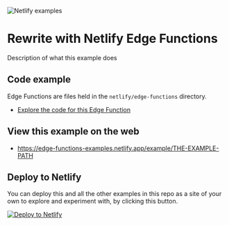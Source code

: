![Netlify examples](https://user-images.githubusercontent.com/5865/159468750-df1c2783-39b2-40da-9c0f-971f72a7ea3f.png)

# Rewrite with Netlify Edge Functions

Description of what this example does

## Code example

Edge Functions are files held in the `netlify/edge-functions` directory.

- [Explore the code for this Edge Function](../../netlify/edge-functions/THE-EDGE-FUNCTION-FILE)

## View this example on the web

- https://edge-functions-examples.netlify.app/example/THE-EXAMPLE-PATH

## Deploy to Netlify

You can deploy this and all the other examples in this repo as a site of your own to explore and experiment with, by
clicking this button.

[![Deploy to Netlify](https://www.netlify.com/img/deploy/button.svg)](https://app.netlify.com/start/deploy?repository=https://github.com/netlify/edge-functions-examples)
